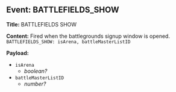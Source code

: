 ## Event: BATTLEFIELDS_SHOW

**Title:** BATTLEFIELDS SHOW

**Content:**
Fired when the battlegrounds signup window is opened.
`BATTLEFIELDS_SHOW: isArena, battleMasterListID`

**Payload:**
- `isArena`
  - *boolean?*
- `battleMasterListID`
  - *number?*